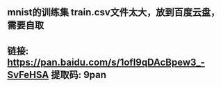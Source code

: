 ## mnist的训练集 train.csv文件太大，放到百度云盘，需要自取
## 链接: https://pan.baidu.com/s/1ofI9qDAcBpew3_-SvFeHSA 提取码: 9pan 
